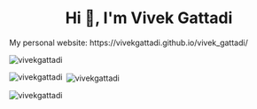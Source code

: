 <h1 align="center">Hi 👋, I'm Vivek Gattadi</h1>
My personal website: https://vivekgattadi.github.io/vivek_gattadi/
<p align="left"> <img src="https://komarev.com/ghpvc/?username=vivekgattadi&label=Profile%20views&color=0e75b6&style=flat" alt="vivekgattadi" /> </p>


<p align="left">
</p>

<p><img align="left" src="https://github-readme-stats.vercel.app/api/top-langs?username=vivekgattadi&show_icons=true&locale=en&layout=compact" alt="vivekgattadi" /></p>

<p>&nbsp;<img align="center" src="https://github-readme-stats.vercel.app/api?username=vivekgattadi&show_icons=true&locale=en" alt="vivekgattadi" /></p>

<p><img align="center" src="https://github-readme-streak-stats.herokuapp.com/?user=vivekgattadi&" alt="vivekgattadi" /></p>
